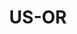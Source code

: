 ---
post_id:    2021-US-OR
title:      US-OR
images:
  - ext:    00.jpg
    asp:    4-5
    dim:    33
    dir:    v
---